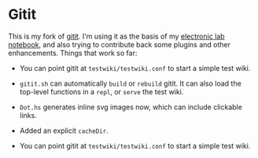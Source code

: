 Gitit
=====

This is my fork of [gitit][1].
I'm using it as the basis of my [electronic lab notebook][2],
and also trying to contribute back some plugins and other
enhancements. Things that work so far:

* You can point gitit at `testwiki/testwiki.conf` to start a
  simple test wiki.

* `gitit.sh` can automatically `build` or  `rebuild` gitit.
  It can also load the top-level functions in a  `repl`,
  or `serve` the test wiki.

* `Dot.hs` generates inline svg images now,
  which can include clickable links.

* Added an explicit `cacheDir`.

* You can point gitit at `testwiki/testwiki.conf` to start a
  simple test wiki.


[1]: http://github.com/jgm/gitit
[2]: https://github.com/jefdaj/jeffwiki

